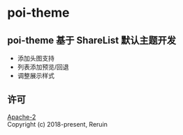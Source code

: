 # poi-theme

## poi-theme 基于 ShareList 默认主题开发
- 添加头图支持
- 列表添加预览/回退
- 调整展示样式


## 许可
[Apache-2](http://www.apache.org/licenses/LICENSE-2.0)   
Copyright (c) 2018-present, Reruin
